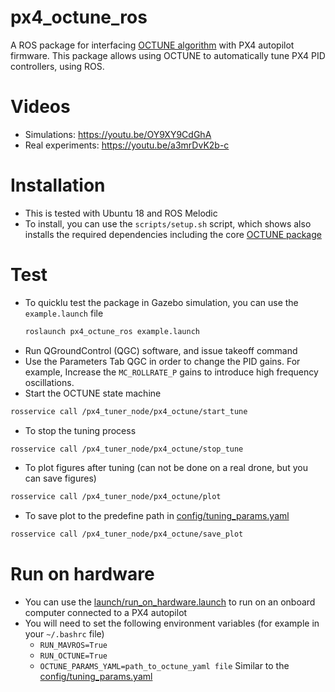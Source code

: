 # px4_octune_ros
A ROS package for interfacing [OCTUNE algorithm](https://github.com/mzahana/octune) with PX4 autopilot firmware. This package allows using OCTUNE to automatically tune PX4 PID controllers, using ROS.

# Videos
* Simulations: https://youtu.be/OY9XY9CdGhA
* Real experiments: https://youtu.be/a3mrDvK2b-c
# Installation
* This is tested with Ubuntu 18 and ROS Melodic
* To install, you can use the `scripts/setup.sh` script, which shows also installs the required dependencies including the core [OCTUNE package](https://github.com/mzahana/octune)

# Test
* To quicklu test the package in Gazebo simulation, you can use the `example.launch` file
  ```bash
  roslaunch px4_octune_ros example.launch
  ```
 * Run QGroundControl (QGC) software, and issue takeoff command
 * Use the Parameters Tab QGC in order to change the PID gains. For example, Increase the `MC_ROLLRATE_P` gains to introduce high frequency oscillations.
 * Start the OCTUNE state machine
  ```bash
  rosservice call /px4_tuner_node/px4_octune/start_tune
  ```
 * To stop the tuning process
  ```bash
  rosservice call /px4_tuner_node/px4_octune/stop_tune
  ```
 * To plot figures after tuning (can not be done on a real drone, but you can save figures)
  ```bash
  rosservice call /px4_tuner_node/px4_octune/plot
  ```
 * To save plot to the predefine path in [config/tuning_params.yaml](https://github.com/mzahana/px4_octune_ros/blob/main/config/tuning_params.yaml#L4)
  ```bash
  rosservice call /px4_tuner_node/px4_octune/save_plot
  ```
  
  # Run on hardware
  * You can use the [launch/run_on_hardware.launch](https://github.com/mzahana/px4_octune_ros/blob/main/launch/run_on_hardware.launch) to run on an onboard computer connected to a PX4 autopilot
  * You will need to set the following environment variables (for example in your `~/.bashrc` file)
    * `RUN_MAVROS=True`
    * `RUN_OCTUNE=True`
    * `OCTUNE_PARAMS_YAML=path_to_octune_yaml file` Similar to the [config/tuning_params.yaml](https://github.com/mzahana/px4_octune_ros/blob/main/config/tuning_params.yaml)
